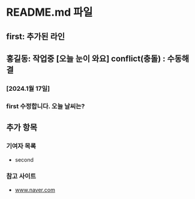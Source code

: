 # README.md 파일
## first: 추가된 라인
## 홍길동: 작업중 [오늘 눈이 와요] conflict(충돌) : 수동해결
### [2024.1월 17일] 
### first 수정합니다. 오늘 날씨는?

## 추가 항목
### 기여자 목록
- second

### 참고 사이트
- www.naver.com